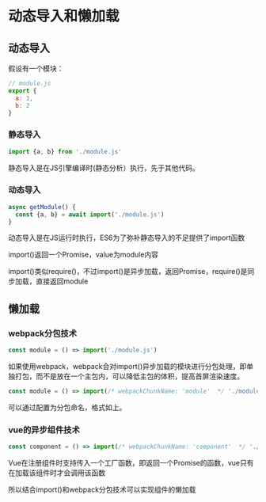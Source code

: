 # 动态导入和懒加载



## 动态导入

假设有一个模块：

```js
// module.js
export {
  a: 1,
  b: 2
}
```

### 静态导入

```js
import {a, b} from './module.js'
```

静态导入是在JS引擎编译时(静态分析）执行，先于其他代码。

### 动态导入

```js
async getModule() {
  const {a, b} = await import('./module.js')
}
```

动态导入是在JS运行时执行，ES6为了弥补静态导入的不足提供了import函数

import()返回一个Promise，value为module内容

import()类似require()，不过import()是异步加载，返回Promise，require()是同步加载，直接返回module



## 懒加载

### webpack分包技术

```js
const module = () => import('./module.js')
```

如果使用webpack，webpack会对import()异步加载的模块进行分包处理，即单独打包，而不是放在一个主包内，可以降低主包的体积，提高首屏渲染速度。

```js
const module = () => import(/* webpackChunkName: 'module'  */ './module.js')
```

可以通过配置为分包命名，格式如上。

### vue的异步组件技术

```js
const component = () => import(/* webpackChunkName: 'component'  */ './component.vue')
```

Vue在注册组件时支持传入一个工厂函数，即返回一个Promise的函数，vue只有在加载该组件时才会调用该函数

所以结合import()和webpack分包技术可以实现组件的懒加载